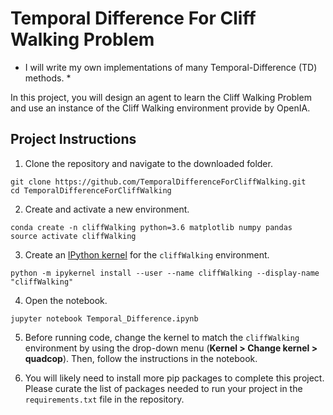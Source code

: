 # Temporal Difference For Cliff Walking Problem

* I will write my own implementations of many Temporal-Difference (TD) methods. *

In this project, you will design an agent to learn the Cliff Walking Problem and use an instance of the Cliff Walking environment provide by OpenIA. 

## Project Instructions

1. Clone the repository and navigate to the downloaded folder.

```
git clone https://github.com/TemporalDifferenceForCliffWalking.git
cd TemporalDifferenceForCliffWalking
```

2. Create and activate a new environment.

```
conda create -n cliffWalking python=3.6 matplotlib numpy pandas
source activate cliffWalking
```

3. Create an [IPython kernel](http://ipython.readthedocs.io/en/stable/install/kernel_install.html) for the `cliffWalking` environment. 
```
python -m ipykernel install --user --name cliffWalking --display-name "cliffWalking"
```

4. Open the notebook.
```
jupyter notebook Temporal_Difference.ipynb
```

5. Before running code, change the kernel to match the `cliffWalking` environment by using the drop-down menu (**Kernel > Change kernel > quadcop**). Then, follow the instructions in the notebook.

6. You will likely need to install more pip packages to complete this project.  Please curate the list of packages needed to run your project in the `requirements.txt` file in the repository.
